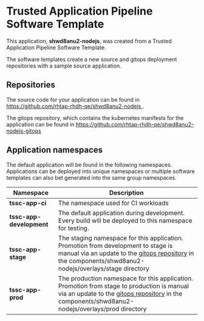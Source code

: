 # Trusted Application Pipeline Software Template

This application, **shwd8anu2-nodejs**, was created from a Trusted Application Pipeline Software Template.

The software templates create a new source and gitops deployment repositories with a sample source application. 

## Repositories

The source code for your application can be found in [https://github.com/rhtap-rhdh-qe/shwd8anu2-nodejs ](https://github.com/rhtap-rhdh-qe/shwd8anu2-nodejs ).
 
The gitops repository, which contains the kubernetes manifests for the application can be found in 
[https://github.com/rhtap-rhdh-qe/shwd8anu2-nodejs-gitops ](https://github.com/rhtap-rhdh-qe/shwd8anu2-nodejs-gitops ) 

## Application namespaces 

The default application will be found in the following namespaces. Applications can be deployed into unique namespaces or multiple software templates can also bet generated into the same group namespaces.  

|  Namespace   |  Description   |  
| -------- | -------- |
| **tssc-app-ci** | The namespace used for CI workloads |
| **tssc-app-development** | The default application during development. Every build will be deployed to this namespace for testing. |
| **tssc-app-stage** | The staging namespace for this application. Promotion from development to stage is manual via an update to the [gitops repository](https://github.com/rhtap-rhdh-qe/shwd8anu2-nodejs-gitops ) in the components/shwd8anu2-nodejs/overlays/stage directory |
| **tssc-app-prod** | The production namespace for this application. Promotion from stage to production is manual via an update to the [gitops repository](https://github.com/rhtap-rhdh-qe/shwd8anu2-nodejs-gitops ) in the components/shwd8anu2-nodejs/overlays/prod directory |